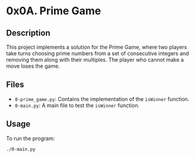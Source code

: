 # 0x0A. Prime Game

## Description
This project implements a solution for the Prime Game, where two players take turns choosing prime numbers from a set of consecutive integers and removing them along with their multiples. The player who cannot make a move loses the game.

## Files
- `0-prime_game.py`: Contains the implementation of the `isWinner` function.
- `0-main.py`: A main file to test the `isWinner` function.

## Usage
To run the program:
```bash
./0-main.py
